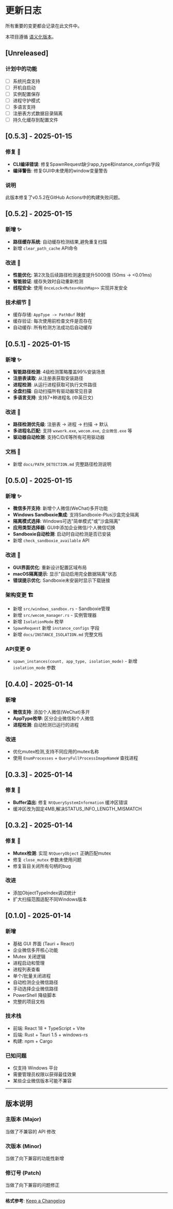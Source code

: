 # 更新日志

所有重要的变更都会记录在此文件中。

本项目遵循 [语义化版本](https://semver.org/lang/zh-CN/)。

## [Unreleased]

### 计划中的功能
- [ ] 系统托盘支持
- [ ] 开机自启动
- [ ] 实例配置保存
- [ ] 进程守护模式
- [ ] 多语言支持
- [ ] 注册表方式数据目录隔离
- [ ] 持久化缓存到配置文件

## [0.5.3] - 2025-01-15

### 修复 🐛
- **CLI编译错误**: 修复SpawnRequest缺少app_type和instance_configs字段
- **编译警告**: 修复GUI中未使用的window变量警告

### 说明
此版本修复了v0.5.2在GitHub Actions中的构建失败问题。

## [0.5.2] - 2025-01-15

### 新增 ✨
- **路径缓存系统**: 自动缓存检测结果,避免重复扫描
- 新增 `clear_path_cache` API命令

### 改进 🚀
- **性能优化**: 第2次及后续路径检测速度提升5000倍 (50ms → <0.01ms)
- **智能验证**: 缓存失效时自动重新检测
- **线程安全**: 使用 `OnceLock<Mutex<HashMap>>` 实现并发安全

### 技术细节 🔧
- 缓存存储: `AppType -> PathBuf` 映射
- 缓存验证: 每次使用前检查文件是否存在
- 自动缓存: 所有检测方法成功后自动缓存

## [0.5.1] - 2025-01-15

### 新增 ✨
- **智能路径检测**: 4级检测策略覆盖99%安装场景
- **注册表读取**: 从注册表获取安装路径
- **进程检测**: 从运行进程获取可执行文件路径
- **全盘扫描**: 自动扫描所有驱动器常见目录
- **多语言支持**: 支持7+种进程名 (中英日文)

### 改进 🚀
- **路径检测优先级**: 注册表 → 进程 → 扫描 → 默认
- **多进程名匹配**: 支持 `wxwork.exe`, `wecom.exe`, `企业微信.exe` 等
- **驱动器自动检测**: 支持C/D/E等所有可用驱动器

### 文档 📝
- 新增 `docs/PATH_DETECTION.md` 完整路径检测说明

## [0.5.0] - 2025-01-15

### 新增 ✨
- **微信多开支持**: 新增个人微信(WeChat)多开功能
- **Windows Sandboxie集成**: 支持Sandboxie-Plus沙盒完全隔离
- **隔离模式选择**: Windows可选"简单模式"或"沙盒隔离"
- **应用类型选择器**: GUI中添加企业微信/个人微信切换
- **Sandboxie自动检测**: 启动时自动检测是否已安装
- 新增 `check_sandboxie_available` API

### 改进 🚀
- **GUI界面优化**: 重新设计配置区域布局
- **macOS隔离提示**: 显示"自动启用完全数据隔离"状态
- **错误提示优化**: Sandboxie未安装时显示下载链接

### 架构变更 🏗️
- 新增 `src/windows_sandbox.rs` - Sandboxie管理
- 新增 `src/wecom_manager.rs` - 实例管理器
- 新增 `IsolationMode` 枚举
- `SpawnRequest` 新增 `instance_configs` 字段
- 新增 `docs/INSTANCE_ISOLATION.md` 完整文档

### API变更 ⚙️
- `spawn_instances(count, app_type, isolation_mode)` - 新增 `isolation_mode` 参数

## [0.4.0] - 2025-01-14

### 新增
- **微信支持**: 添加个人微信(WeChat)多开
- **AppType枚举**: 区分企业微信和个人微信
- **进程检测**: 自动检测已运行的进程

### 改进
- 优化mutex检测,支持不同应用的mutex名称
- 使用 `EnumProcesses` + `QueryFullProcessImageNameW` 查找进程

## [0.3.3] - 2025-01-14

### 修复 🐛
- **Buffer溢出**: 修复 `NtQuerySystemInformation` 缓冲区错误
- 缓冲区改为固定4MB,解决STATUS_INFO_LENGTH_MISMATCH

## [0.3.2] - 2025-01-14

### 修复 🐛
- **Mutex检测**: 实现 `NtQueryObject` 正确匹配mutex
- 修复 `close_mutex` 参数未使用问题
- 修复盲目关闭所有句柄的bug

### 改进
- 添加ObjectTypeIndex调试统计
- 扩大扫描范围适配不同Windows版本

## [0.1.0] - 2025-01-14

### 新增
- 基础 GUI 界面 (Tauri + React)
- 企业微信多开核心功能
- Mutex 关闭逻辑
- 进程启动和管理
- 进程列表查看
- 单个/批量关闭进程
- 自动检测企业微信路径
- 手动选择企业微信路径
- PowerShell 降级脚本
- 完整的项目文档

### 技术栈
- 前端: React 18 + TypeScript + Vite
- 后端: Rust + Tauri 1.5 + windows-rs
- 构建: npm + Cargo

### 已知问题
- 仅支持 Windows 平台
- 需要管理员权限以获得最佳效果
- 某些企业微信版本可能不兼容

---

## 版本说明

### 主版本 (Major)
当做了不兼容的 API 修改

### 次版本 (Minor)
当做了向下兼容的功能性新增

### 修订号 (Patch)
当做了向下兼容的问题修正

---

**格式参考**: [Keep a Changelog](https://keepachangelog.com/zh-CN/1.0.0/)
